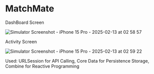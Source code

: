 # MatchMate
DashBoard Screen 

![Simulator Screenshot - iPhone 15 Pro - 2025-02-13 at 02 58 57](https://github.com/user-attachments/assets/3c749a17-e0f0-4e80-bd81-1fa7a63ae674)

Activity Screen

![Simulator Screenshot - iPhone 15 Pro - 2025-02-13 at 02 59 22](https://github.com/user-attachments/assets/cef366b3-276d-4905-8b30-b0d26272cf40)

Used:
URLSession for API Calling,
Core Data for Persistence Storage,
Combine for Reactive Programming

